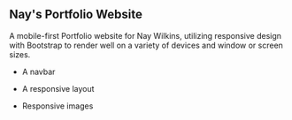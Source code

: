 ## Nay's Portfolio Website


A mobile-first Portfolio website for Nay Wilkins, utilizing responsive design with Bootstrap to render well on a variety of devices and window or screen sizes. 





   * A navbar

   * A responsive layout

   * Responsive images

